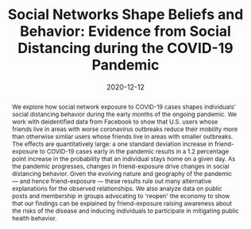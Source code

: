 ---
title: "Social Networks Shape Beliefs and Behavior: Evidence from Social Distancing during the COVID-19 Pandemic"
collection: wps
link: /files/Social-Distancing-During-A-Pandemic.pdf
coauthors: Michael Bailey, Martin Koenen, Theresa Kuchler, Dominic Russel, and Johannes Stroebel
date: 2020-12-12
outcome: 
abstract: "We explore how social network exposure to COVID-19 cases shapes individuals’ social distancing behavior during the early months of the ongoing pandemic. We work with deidentified data from Facebook to show that U.S. users whose friends live in areas with worse coronavirus outbreaks reduce their mobility more than otherwise similar users whose friends live in areas with smaller outbreaks. The effects are quantitatively large: a one standard deviation increase in friend-exposure to COVID-19 cases early in the pandemic results in a 1.2 percentage point increase in the probability that an individual stays home on a given day. As the pandemic progresses, changes in friend-exposure drive changes in social distancing behavior. Given the evolving nature and geography of the pandemic — and hence friend-exposure — these results rule out many alternative explanations for the observed relationships. We also analyze data on public posts and membership in groups advocating to 'reopen' the economy to show that our findings can be explained by friend-exposure raising awareness about the risks of the disease and inducing individuals to participate in mitigating public health behavior."
press: <a href=https://www.nber.org/digest-202102/social-media-contacts-pandemic-hotspots-encouraged-self-isolation>NBER Digest</a>
---
